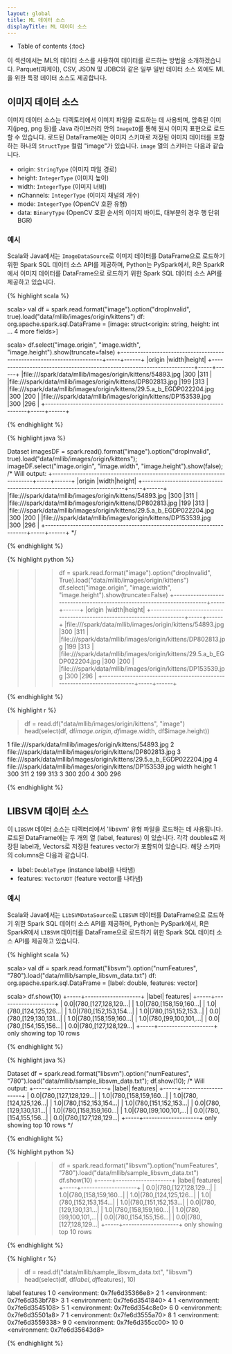 ```yaml
---
layout: global
title: ML 데이터 소스
displayTitle: ML 데이터 소스
---
```



* Table of contents
{:toc}


이 섹션에서는 ML의 데이터 소스를 사용하여 데이터를 로드하는 방법을 소개하겠습니다. Parquet(파케이), CSV, JSON 및 JDBC와 같은 일부 일반 데이터 소스 외에도 ML을 위한 특정 데이터 소스도 제공합니다.


## 이미지 데이터 소스
이미지 데이터 소스는 디렉토리에서 이미지 파일을 로드하는 데 사용되며, 압축된 이미지(jpeg, png 등)를 Java 라이브러리 안의 `ImageIO`를 통해 원시 이미지 표현으로 로드할 수 있습니다. 로드된 DataFrame에는 이미지 스키마로 저장된 이미지 데이터를 포함하는 하나의 `StructType` 컬럼 "image"가 있습니다. `image` 열의 스키마는 다음과 같습니다.


* origin: `StringType` (이미지 파일 경로)
* height: `IntegerType` (이미지 높이)
* width: `IntegerType` (이미지 너비)
* nChannels: `IntegerType` (이미지 채널의 개수)
* mode: `IntegerType` (OpenCV 호환 유형)
* data: `BinaryType` (OpenCV 호환 순서의 이미지 바이트, 대부분의 경우 행 단위 BGR)

### 예시
Scala와 Java에서는 `ImageDataSource`로 이미지 데이터를 DataFrame으로 로드하기 위한 Spark SQL 데이터 소스 API를 제공하며, Python는 PySpark에서, R은 SparkR에서 이미지 데이터를 DataFrame으로 로드하기 위한 Spark SQL 데이터 소스 API를 제공하고 있습니다.

{% highlight scala %}

scala> val df = spark.read.format("image").option("dropInvalid", true).load("data/mllib/images/origin/kittens")
df: org.apache.spark.sql.DataFrame = [image: struct<origin: string, height: int ... 4 more fields>]

scala> df.select("image.origin", "image.width", "image.height").show(truncate=false)
+-----------------------------------------------------------------------+-----+------+
|origin                                                                 |width|height|
+-----------------------------------------------------------------------+-----+------+
|file:///spark/data/mllib/images/origin/kittens/54893.jpg               |300  |311   |
|file:///spark/data/mllib/images/origin/kittens/DP802813.jpg            |199  |313   |
|file:///spark/data/mllib/images/origin/kittens/29.5.a_b_EGDP022204.jpg |300  |200   |
|file:///spark/data/mllib/images/origin/kittens/DP153539.jpg            |300  |296   |
+-----------------------------------------------------------------------+-----+------+

{% endhighlight %}


{% highlight java %}

Dataset<Row> imagesDF = spark.read().format("image").option("dropInvalid", true).load("data/mllib/images/origin/kittens");
imageDF.select("image.origin", "image.width", "image.height").show(false);
/*
Will output:
+-----------------------------------------------------------------------+-----+------+
|origin                                                                 |width|height|
+-----------------------------------------------------------------------+-----+------+
|file:///spark/data/mllib/images/origin/kittens/54893.jpg               |300  |311   |
|file:///spark/data/mllib/images/origin/kittens/DP802813.jpg            |199  |313   |
|file:///spark/data/mllib/images/origin/kittens/29.5.a_b_EGDP022204.jpg |300  |200   |
|file:///spark/data/mllib/images/origin/kittens/DP153539.jpg            |300  |296   |
+-----------------------------------------------------------------------+-----+------+
*/

{% endhighlight %}


{% highlight python %}

>>> df = spark.read.format("image").option("dropInvalid", True).load("data/mllib/images/origin/kittens")
>>> df.select("image.origin", "image.width", "image.height").show(truncate=False)
+-----------------------------------------------------------------------+-----+------+
|origin                                                                 |width|height|
+-----------------------------------------------------------------------+-----+------+
|file:///spark/data/mllib/images/origin/kittens/54893.jpg               |300  |311   |
|file:///spark/data/mllib/images/origin/kittens/DP802813.jpg            |199  |313   |
|file:///spark/data/mllib/images/origin/kittens/29.5.a_b_EGDP022204.jpg |300  |200   |
|file:///spark/data/mllib/images/origin/kittens/DP153539.jpg            |300  |296   |
+-----------------------------------------------------------------------+-----+------+

{% endhighlight %}


{% highlight r %}

> df = read.df("data/mllib/images/origin/kittens", "image")
> head(select(df, df$image.origin, df$image.width, df$image.height))

1               file:///spark/data/mllib/images/origin/kittens/54893.jpg
2            file:///spark/data/mllib/images/origin/kittens/DP802813.jpg
3 file:///spark/data/mllib/images/origin/kittens/29.5.a_b_EGDP022204.jpg
4            file:///spark/data/mllib/images/origin/kittens/DP153539.jpg
  width height
1   300    311
2   199    313
3   300    200
4   300    296

{% endhighlight %}

## LIBSVM 데이터 소스
이 `LIBSVM` 데이터 소스는 디렉터리에서 'libsvm' 유형 파일을 로드하는 데 사용됩니다. 로드된 DataFrame에는 두 개의 열 (label, features) 이 있습니다. 각각 doubles로 저장된 label과, Vectors로 저장된 features vector가 포함되어 있습니다. 해당 스키마의 columns은 다음과 같습니다.

* label: `DoubleType` (instance label을 나타냄)
* features: `VectorUDT` (feature vector를 나타냄)

### 예시
Scala와 Java에서는 `LibSVMDataSource`로 `LIBSVM` 데이터를 DataFrame으로 로드하기 위한 Spark SQL 데이터 소스 API를 제공하며, Python는 PySpark에서, R은 SparkR에서 `LIBSVM` 데이터를 DataFrame으로 로드하기 위한 Spark SQL 데이터 소스 API를 제공하고 있습니다.

{% highlight scala %}

scala> val df = spark.read.format("libsvm").option("numFeatures", "780").load("data/mllib/sample_libsvm_data.txt")
df: org.apache.spark.sql.DataFrame = [label: double, features: vector]

scala> df.show(10)
+-----+--------------------+
|label|            features|
+-----+--------------------+
|  0.0|(780,[127,128,129...|
|  1.0|(780,[158,159,160...|
|  1.0|(780,[124,125,126...|
|  1.0|(780,[152,153,154...|
|  1.0|(780,[151,152,153...|
|  0.0|(780,[129,130,131...|
|  1.0|(780,[158,159,160...|
|  1.0|(780,[99,100,101,...|
|  0.0|(780,[154,155,156...|
|  0.0|(780,[127,128,129...|
+-----+--------------------+
only showing top 10 rows

{% endhighlight %}


{% highlight java %}

Dataset<Row> df = spark.read.format("libsvm").option("numFeatures", "780").load("data/mllib/sample_libsvm_data.txt");
df.show(10);
/*
Will output:
+-----+--------------------+
|label|            features|
+-----+--------------------+
|  0.0|(780,[127,128,129...|
|  1.0|(780,[158,159,160...|
|  1.0|(780,[124,125,126...|
|  1.0|(780,[152,153,154...|
|  1.0|(780,[151,152,153...|
|  0.0|(780,[129,130,131...|
|  1.0|(780,[158,159,160...|
|  1.0|(780,[99,100,101,...|
|  0.0|(780,[154,155,156...|
|  0.0|(780,[127,128,129...|
+-----+--------------------+
only showing top 10 rows
*/

{% endhighlight %}


{% highlight python %}

>>> df = spark.read.format("libsvm").option("numFeatures", "780").load("data/mllib/sample_libsvm_data.txt")
>>> df.show(10)
+-----+--------------------+
|label|            features|
+-----+--------------------+
|  0.0|(780,[127,128,129...|
|  1.0|(780,[158,159,160...|
|  1.0|(780,[124,125,126...|
|  1.0|(780,[152,153,154...|
|  1.0|(780,[151,152,153...|
|  0.0|(780,[129,130,131...|
|  1.0|(780,[158,159,160...|
|  1.0|(780,[99,100,101,...|
|  0.0|(780,[154,155,156...|
|  0.0|(780,[127,128,129...|
+-----+--------------------+
only showing top 10 rows

{% endhighlight %}


{% highlight r %}

> df = read.df("data/mllib/sample_libsvm_data.txt", "libsvm")
> head(select(df, df$label, df$features), 10)

   label                      features
1      0 <environment: 0x7fe6d35366e8>
2      1 <environment: 0x7fe6d353bf78>
3      1 <environment: 0x7fe6d3541840>
4      1 <environment: 0x7fe6d3545108>
5      1 <environment: 0x7fe6d354c8e0>
6      0 <environment: 0x7fe6d35501a8>
7      1 <environment: 0x7fe6d3555a70>
8      1 <environment: 0x7fe6d3559338>
9      0 <environment: 0x7fe6d355cc00>
10     0 <environment: 0x7fe6d35643d8>

{% endhighlight %}